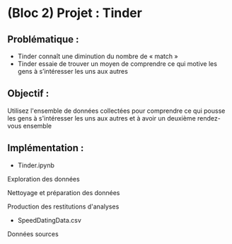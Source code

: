 # (Bloc 2) Projet : Tinder

## Problématique :
* Tinder connaît une diminution du nombre de « match »
* Tinder essaie de trouver un moyen de comprendre ce qui motive les gens à s’intéresser les uns aux autres

## Objectif :
Utilisez l'ensemble de données collectées pour comprendre ce qui pousse les gens à s'intéresser les uns aux autres et à avoir un deuxième rendez-vous ensemble


## Implémentation :
* Tinder.ipynb

Exploration des données

Nettoyage et préparation des données

Production des restitutions d'analyses

* SpeedDatingData.csv

Données sources